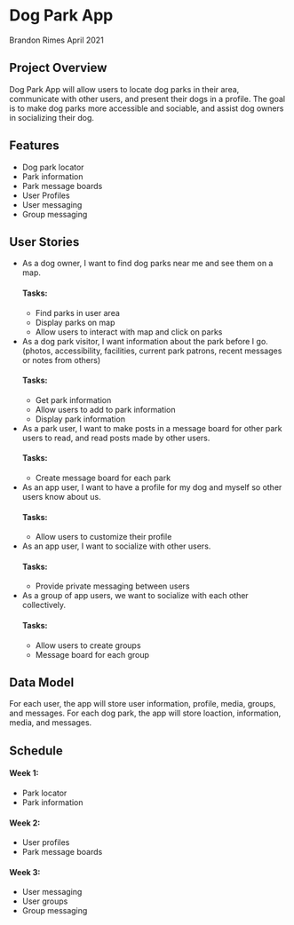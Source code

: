 # Dog Park App
Brandon Rimes
April 2021

## Project Overview
Dog Park App will allow users to locate dog parks in their area, communicate with other users, and present their dogs in a profile.
The goal is to make dog parks more accessible and sociable, and assist dog owners in socializing their dog.

## Features
- Dog park locator
- Park information
- Park message boards
- User Profiles
- User messaging
- Group messaging

## User Stories
- As a dog owner, I want to find dog parks near me and see them on a map.
  #### Tasks:
  - Find parks in user area
  - Display parks on map
  - Allow users to interact with map and click on parks
- As a dog park visitor, I want information about the park before I go. (photos, accessibility, facilities, current park patrons, recent messages or notes from others)
  #### Tasks:
  - Get park information
  - Allow users to add to park information
  - Display park information
- As a park user, I want to make posts in a message board for other park users to read, and read posts made by other users.
  #### Tasks:
  - Create message board for each park
- As an app user, I want to have a profile for my dog and myself so other users know about us.
  #### Tasks:
  - Allow users to customize their profile
- As an app user, I want to socialize with other users.
  #### Tasks:
  - Provide private messaging between users
- As a group of app users, we want to socialize with each other collectively.
  #### Tasks:
  - Allow users to create groups
  - Message board for each group

## Data Model
For each user, the app will store user information, profile, media, groups, and messages.
For each dog park, the app will store loaction, information, media, and messages.

## Schedule
#### Week 1:
  - Park locator
  - Park information
#### Week 2:
  - User profiles
  - Park message boards
#### Week 3:
  - User messaging
  - User groups
  - Group messaging
